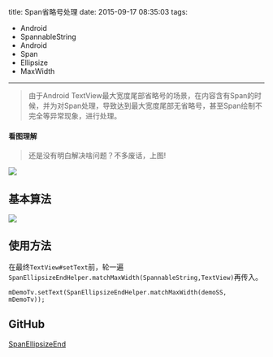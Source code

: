 title: Span省略号处理
date: 2015-09-17 08:35:03
tags:
- Android
- SpannableString
- Android
- Span
- Ellipsize
- MaxWidth

---

> 由于Android TextView最大宽度尾部省略号的场景，在内容含有Span的时候，并为对Span处理，导致达到最大宽度尾部无省略号，甚至Span绘制不完全等异常现象，进行处理。

<!-- more -->

#### 看图理解

> 还是没有明白解决啥问题？不多废话，上图!

![](https://raw.githubusercontent.com/Jacksgong/SpanEllipsizeEnd/master/imgs/demo.jpg)

## 基本算法

![](https://raw.githubusercontent.com/Jacksgong/SpanEllipsizeEnd/master/imgs/algorithm.jpg)

## 使用方法

在最终`TextView#setText`前，轮一遍`SpanEllipsizeEndHelper.matchMaxWidth(SpannableString,TextView)`再传入。

```
mDemoTv.setText(SpanEllipsizeEndHelper.matchMaxWidth(demoSS, mDemoTv));
```

## GitHub

[SpanEllipsizeEnd](https://github.com/Jacksgong/SpanEllipsizeEnd)
